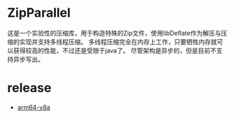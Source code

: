 # ZipParallel
这是一个实验性的压缩库，用于构造特殊的Zip文件，使用libDeflate作为解压与压缩的实现并支持多线程压缩。
多线程压缩完全在内存上工作，只要牺牲内存就可以获得较高的性能，不过还是受限于java了。
尽管架构是异步的，但是目前不支持异步写出。

# release
- [arm64-v8a](https://gitee.com/n9tank/ZipParallel/releases)